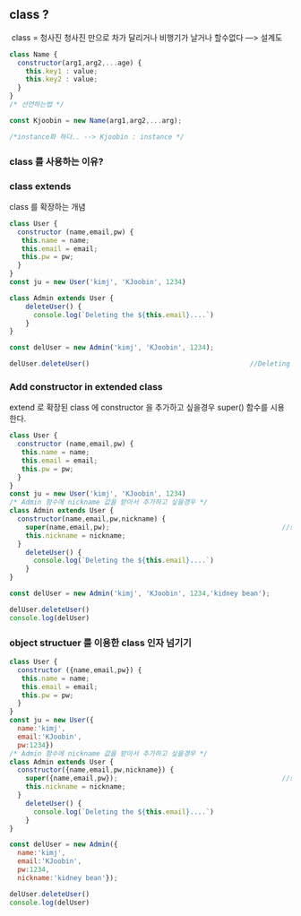 ## class ?

​    class = 청사진
청사진 만으로 차가 달리거나 비행기가 날거나 할수없다  —> 설계도

```javascript
class Name {
  constructor(arg1,arg2,...age) {
    this.key1 : value;
    this.key2 : value;
  }
}
/* 선언하는법 */

const Kjoobin = new Name(arg1,arg2,...arg);

/*instance화 하다.. --> Kjoobin : instance */
```

### class 를 사용하는 이유?



### class extends

class 를 확장하는 개념

```javascript
class User {
  constructor (name,email,pw) {
   this.name = name;
   this.email = email;
   this.pw = pw;
  }
}
const ju = new User('kimj', 'KJoobin', 1234)

class Admin extends User {
	deleteUser() {
	  console.log(`Deleting the ${this.email}....`)
	}
}

const delUser = new Admin('kimj', 'KJoobin', 1234);

delUser.deleteUser()										//Deleting the KJoobin....
```

### Add constructor in extended class

extend 로 확장된 class 에 constructor 을 추가하고 싶을경우 super() 함수를 시용한다.

```javascript
class User {
  constructor (name,email,pw) {
   this.name = name;
   this.email = email;
   this.pw = pw;
  }
}
const ju = new User('kimj', 'KJoobin', 1234)
/* Admin 함수에 nickname 값을 받아서 추가하고 싶을경우 */
class Admin extends User {
  constructor(name,email,pw,nickname) {
    super(name,email,pw);											//super 
    this.nickname = nickname;
  }
	deleteUser() {
	  console.log(`Deleting the ${this.email}....`)
	}
}

const delUser = new Admin('kimj', 'KJoobin', 1234,'kidney bean');

delUser.deleteUser()
console.log(delUser)
```

### object structuer 를 이용한 class 인자 넘기기

```javascript
class User {
  constructor ({name,email,pw}) {
   this.name = name;
   this.email = email;
   this.pw = pw;
  }
}
const ju = new User({
  name:'kimj',
  email:'KJoobin',
  pw:1234})
/* Admin 함수에 nickname 값을 받아서 추가하고 싶을경우 */
class Admin extends User {
  constructor({name,email,pw,nickname}) {
    super({name,email,pw});											//super 
    this.nickname = nickname;
  }
	deleteUser() {
	  console.log(`Deleting the ${this.email}....`)
	}
}

const delUser = new Admin({
  name:'kimj', 
  email:'KJoobin',
  pw:1234,
  nickname:'kidney bean'});

delUser.deleteUser()
console.log(delUser)
```

